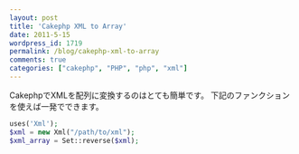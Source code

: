 ```yaml
---
layout: post
title: 'Cakephp XML to Array'
date: 2011-5-15
wordpress_id: 1719
permalink: /blog/cakephp-xml-to-array
comments: true
categories: ["cakephp", "PHP", "php", "xml"]
---
```

CakephpでXMLを配列に変換するのはとても簡単です。
下記のファンクションを使えば一発でできます。

```php
uses('Xml');
$xml = new Xml("/path/to/xml");
$xml_array = Set::reverse($xml);
```
